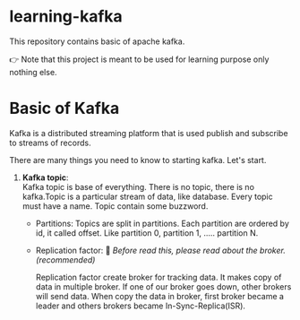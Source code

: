 # learning-kafka

This repository contains basic of apache kafka.

👉 Note that this project is meant to be used for learning purpose only nothing else.
# Basic of Kafka
Kafka is a distributed streaming platform that is used publish and subscribe to streams of records.

There are many things you need to know to starting kafka. Let's start.

1. **Kafka topic**:  
Kafka topic is base of everything. There is no topic, there is no kafka.Topic is a particular stream of data, like database. Every topic must have a name. Topic contain some buzzword.
    - Partitions: 
       Topics are split in partitions. Each partition are ordered by id, it called offset. Like partition 0, partition 1, ..... partition N.
    - Replication factor: 
      🙏 *Before read this, please read about the broker.(recommended)* 

      Replication factor create broker for tracking data. It makes copy of data in multiple broker. If one of our broker goes down, other brokers will send data. When copy the data in broker, first broker became a leader and others brokers became In-Sync-Replica(ISR).
